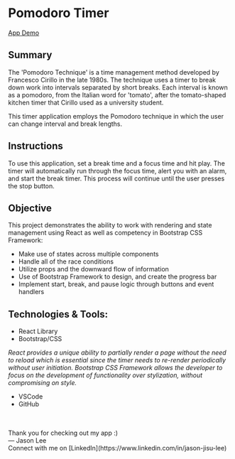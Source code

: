 # Pomodoro Timer

[App Demo](https://pomodoro-timer-liard.vercel.app/)
## Summary
The 'Pomodoro Technique' is a time management method developed by Francesco Cirillo in the late 1980s. The technique uses a timer to break down work into intervals separated by short breaks. Each interval is known as a pomodoro, from the Italian word for 'tomato', after the tomato-shaped kitchen timer that Cirillo used as a university student.

This timer application employs the Pomodoro technique in which the user can change interval and break lengths.

## Instructions
To use this application, set a break time and a focus time and hit play. The timer will automatically run through the focus time, alert you with an alarm, and start the break timer. This process will continue until the user presses the stop button.

## Objective
This project demonstrates the ability to work with rendering and state management using React as well as competency in Bootstrap CSS Framework:
- Make use of states across multiple components
- Handle all of the race conditions
- Utilize props and the downward flow of information 
- Use of Bootstrap Framework to design, and create the progress bar
- Implement start, break, and pause logic through buttons and event handlers

## Technologies & Tools:
- React Library
- Bootstrap/CSS <br />

*React provides a unique ability to partially render a page without the need to reload which is essential since the timer needs to re-render periodically without user initiation. Bootstrap CSS Framework allows the developer to focus on the development of functionality over stylization, without compromising on style.*
<br />
- VSCode
- GitHub
<br />
<br />
Thank you for checking out my app :) <br />
— Jason Lee<br />
Connect with me on [LinkedIn](https://www.linkedin.com/in/jason-jisu-lee)
